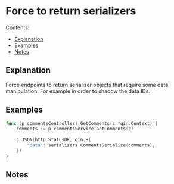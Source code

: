 
# Force to return serializers

Contents:

* [Explanation](#Explanation)
* [Examples](#examples)
* [Notes](#notes)

## Explanation
Force endpoints to return serializer objects that require some data manipulation. For example in order to shadow the data IDs.

## Examples
```go
func (p commentsController) GetComments(c *gin.Context) {
	comments := p.commentsService.GetComments(c)

	c.JSON(http.StatusOK, gin.H{
		"data": serializers.CommentsSerialize(comments),
	})
}
```

## Notes
